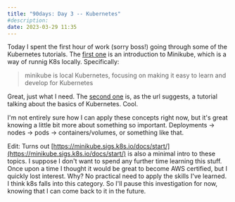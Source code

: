```yaml
---
title: "90days: Day 3 -- Kubernetes"
#description: 
date: 2023-03-29 11:35
---
```


Today I spent the first hour of work (sorry boss!) going through some of the Kubernetes tutorials. The [first one](https://kubernetes.io/docs/tutorials/hello-minikube/) is an introduction to Minikube, which is a way of runnig K8s locally. Specifically:
> minikube is local Kubernetes, focusing on making it easy to learn and develop for Kubernetes

Great, just what I need. The [second one](https://kubernetes.io/docs/tutorials/kubernetes-basics/) is, as the url suggests, a tutorial talking about the basics of Kubernetes. Cool.

I'm not entirely sure how I can apply these concepts right now, but it's great knowing a little bit more about something so important. Deployments -> nodes -> pods -> containers/volumes, or something like that.

Edit: Turns out [https://minikube.sigs.k8s.io/docs/start/](https://minikube.sigs.k8s.io/docs/start/) is also a minimal intro to these topics. I suppose I don't want to spend any further time learning this stuff. Once upon a time I thought it would be great to become AWS certified, but I quickly lost interest. Why? No practical need to apply the skills I've learned. I think k8s falls into this category. So I'll pause this investigation for now, knowing that I can come back to it in the future.
